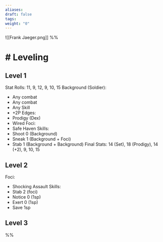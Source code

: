 ```yaml
---
aliases: 
draft: false
tags: 
weight: "0"
---
```

![[Frank Jaeger.png]]
%%
# # Leveling
## Level 1
Stat Rolls: 11, 9, 12, 9, 10, 15
Background (Soldier):
- Any combat
- Any combat
- Any Skill
- +2P
Edges:
- Prodigy (Dex)
- Wired
Foci:
- Safe Haven
Skills:
- Shoot 0 (Background)
- Sneak 1 (Background + Foci)
- Stab 1 (Background + Background)
Final Stats: 14 (Set), 18 (Prodigy), 14 (+2), 9, 10, 15
## Level 2
Foci:
- Shocking Assault
Skills:
- Stab 2 (foci)
- Notice 0 (1sp)
- Exert 0 (1sp)
- Save 1sp
## Level 3

%%